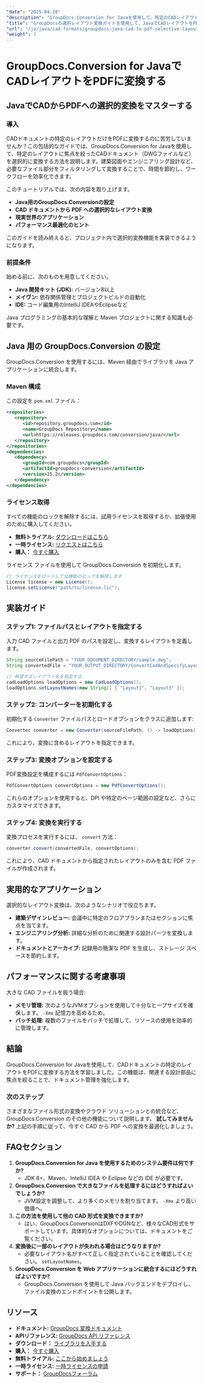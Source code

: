 ```yaml
---
"date": "2025-04-28"
"description": "GroupDocs.Conversion for Javaを使用して、特定のCADレイアウトをPDFに変換する方法を学びましょう。このガイドでは、設定、選択的な変換、パフォーマンスに関するヒントについて説明します。"
"title": "GroupDocsの選択レイアウト変換ガイドを使用して、JavaでCADレイアウトをPDFに変換する"
"url": "/ja/java/cad-formats/groupdocs-java-cad-to-pdf-selective-layouts/"
"weight": 1
---
```


# GroupDocs.Conversion for JavaでCADレイアウトをPDFに変換する
## JavaでCADからPDFへの選択的変換をマスターする
### 導入
CADドキュメントの特定のレイアウトだけをPDFに変換するのに苦労していませんか？この包括的なガイドでは、GroupDocs.Conversion for Javaを使用して、特定のレイアウトに焦点を絞ったCADドキュメント（DWGファイルなど）を選択的に変換する方法を説明します。建築図面やエンジニアリング設計など、必要なファイル部分をフィルタリングして変換することで、時間を節約し、ワークフローを効率化できます。

このチュートリアルでは、次の内容を取り上げます。
- **Java用のGroupDocs.Conversionの設定**
- **CAD ドキュメントから PDF への選択的なレイアウト変換**
- **現実世界のアプリケーション**
- **パフォーマンス最適化のヒント**

このガイドを読み終えると、プロジェクト内で選択的変換機能を実装できるようになります。
### 前提条件
始める前に、次のものを用意してください。
- **Java 開発キット (JDK):** バージョン8以上
- **メイヴン:** 依存関係管理とプロジェクトビルドの自動化
- **IDE:** コード編集用のIntelliJ IDEAやEclipseなど

Java プログラミングの基本的な理解と Maven プロジェクトに関する知識も必要です。
## Java 用の GroupDocs.Conversion の設定
GroupDocs.Conversion を使用するには、Maven 経由でライブラリを Java アプリケーションに統合します。
### Maven 構成
この設定を `pom.xml` ファイル：
```xml
<repositories>
   <repository>
      <id>repository.groupdocs.com</id>
      <name>GroupDocs Repository</name>
      <url>https://releases.groupdocs.com/conversion/java/</url>
   </repository>
</repositories>
<dependencies>
   <dependency>
      <groupId>com.groupdocs</groupId>
      <artifactId>groupdocs-conversion</artifactId>
      <version>25.2</version>
   </dependency>
</dependencies>
```
### ライセンス取得
すべての機能のロックを解除するには、試用ライセンスを取得するか、拡張使用のために購入してください。
- **無料トライアル:** [ダウンロードはこちら](https://releases.groupdocs.com/conversion/java/)
- **一時ライセンス:** [リクエストはこちら](https://purchase.groupdocs.com/temporary-license/)
- **購入：** [今すぐ購入](https://purchase.groupdocs.com/buy)

ライセンス ファイルを使用して GroupDocs.Conversion を初期化します。
```java
// ライセンスをロードして全機能のロックを解除します
License license = new License();
license.setLicense("path/to/license.lic");
```
## 実装ガイド
### ステップ1: ファイルパスとレイアウトを指定する
入力 CAD ファイルと出力 PDF のパスを設定し、変換するレイアウトを定義します。
```java
String sourceFilePath = "YOUR_DOCUMENT_DIRECTORY/sample.dwg";
String convertedFile = "YOUR_OUTPUT_DIRECTORY/ConvertCadAndSpecifyLayouts.pdf";

// 希望するレイアウト名を指定する
cadLoadOptions loadOptions = new CadLoadOptions();
loadOptions.setLayoutNames(new String[] { "Layout1", "Layout3" });
```
### ステップ2: コンバーターを初期化する
初期化する `Converter` ファイルパスとロードオプションをクラスに追加します:
```java
Converter converter = new Converter(sourceFilePath, () -> loadOptions);
```
これにより、変換に含めるレイアウトを指定できます。
### ステップ3: 変換オプションを設定する
PDF変換設定を構成するには `PdfConvertOptions`：
```java
PdfConvertOptions convertOptions = new PdfConvertOptions();
```
これらのオプションを使用すると、DPI や特定のページ範囲の設定など、さらにカスタマイズできます。
### ステップ4: 変換を実行する
変換プロセスを実行するには、 `convert` 方法：
```java
converter.convert(convertedFile, convertOptions);
```
これにより、CAD ドキュメントから指定されたレイアウトのみを含む PDF ファイルが作成されます。
## 実用的なアプリケーション
選択的なレイアウト変換は、次のようなシナリオで役立ちます。
- **建築デザインレビュー:** 会議中に特定のフロアプランまたはセクションに焦点を当てます。
- **エンジニアリング分析:** 詳細な分析のために関連する設計パーツを変換します。
- **ドキュメントとアーカイブ:** 記録用の簡潔な PDF を生成し、ストレージ スペースを節約します。
## パフォーマンスに関する考慮事項
大きな CAD ファイルを扱う場合:
- **メモリ管理:** 次のようなJVMオプションを使用して十分なヒープサイズを確保します。 `-Xmx` 記憶力を高めるため。
- **バッチ処理:** 複数のファイルをバッチで処理して、リソースの使用を効率的に管理します。
## 結論
GroupDocs.Conversion for Javaを使用して、CADドキュメントの特定のレイアウトをPDFに変換する方法を学習しました。この機能は、関連する設計部品に焦点を絞ることで、ドキュメント管理を強化します。
### 次のステップ
さまざまなファイル形式の変換やクラウド ソリューションとの統合など、GroupDocs.Conversion のその他の機能について説明します。
**試してみませんか?** 上記の手順に従って、今すぐ CAD から PDF への変換を最適化しましょう。
## FAQセクション
1. **GroupDocs.Conversion for Java を使用するためのシステム要件は何ですか?**
   - JDK 8+、Maven、IntelliJ IDEA や Eclipse などの IDE が必要です。
2. **GroupDocs.Conversion で大きなファイルを処理するにはどうすればよいでしょうか?**
   - JVM設定を調整して、より多くのメモリを割り当てます。 `-Xmx` より高い価値へ。
3. **この方法を使用して他の CAD 形式を変換できますか?**
   - はい、GroupDocs.ConversionはDXFやDGNなど、様々なCAD形式をサポートしています。具体的なオプションについては、ドキュメントをご覧ください。
4. **変換後に一部のレイアウトが失われる場合はどうなりますか?**
   - 必要なレイアウト名がすべて正しく指定されていることを確認してください。 `setLayoutNames`。
5. **GroupDocs.Conversion を Web アプリケーションに統合するにはどうすればよいですか?**
   - GroupDocs.Conversion を使用して Java バックエンドをデプロイし、ファイル変換のエンドポイントを公開します。
## リソース
- **ドキュメント:** [GroupDocs 変換ドキュメント](https://docs.groupdocs.com/conversion/java/)
- **APIリファレンス:** [GroupDocs API リファレンス](https://reference.groupdocs.com/conversion/java/)
- **ダウンロード：** [ライブラリを入手する](https://releases.groupdocs.com/conversion/java/)
- **購入：** [今すぐ購入](https://purchase.groupdocs.com/buy)
- **無料トライアル:** [ここから始めましょう](https://releases.groupdocs.com/conversion/java/)
- **一時ライセンス:** [一時ライセンスの申請](https://purchase.groupdocs.com/temporary-license/)
- **サポート：** [GroupDocsフォーラム](https://forum.groupdocs.com/c/conversion/10)